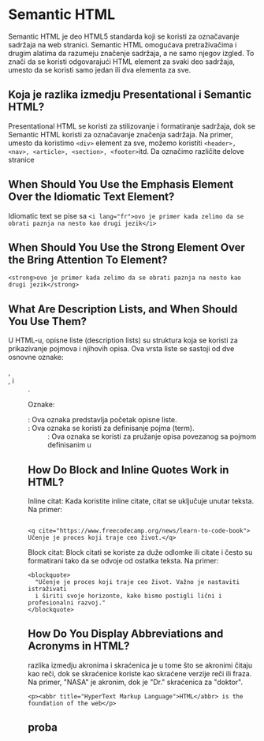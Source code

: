 # Semantic HTML

Semantic HTML je deo HTML5 standarda koji se koristi za označavanje sadržaja na
web stranici. Semantic HTML omogućava pretraživačima i drugim alatima da
razumeju značenje sadržaja, a ne samo njegov izgled. To znači da se koristi
odgovarajući HTML element za svaki deo sadržaja, umesto da se koristi samo
jedan ili dva elementa za sve.

## Koja je razlika izmedju Presentational i Semantic HTML?

Presentational HTML se koristi za stilizovanje i formatiranje sadržaja, dok se
Semantic HTML koristi za označavanje značenja sadržaja. Na primer, umesto da
koristimo `<div>` element za sve, možemo koristiti
`<header>, <nav>, <article>, <section>, <footer>`itd.
Da označimo različite delove stranice

## When Should You Use the Emphasis Element Over the Idiomatic Text Element?

Idiomatic text se pise sa `<i lang="fr">ovo je primer kada zelimo da se
obrati paznja na nesto kao drugi jezik</i>`

## When Should You Use the Strong Element Over the Bring Attention To Element?

`<strong>ovo je primer kada zelimo da se obrati paznja na nesto kao drugi jezik</strong>`

## What Are Description Lists, and When Should You Use Them?

U HTML-u, opisne liste (description lists) su struktura koja se koristi za
prikazivanje pojmova i njihovih opisa. Ova vrsta liste se sastoji od dve
osnovne oznake: <dl>, <dt>, i <dd>.

Oznake:

<dl>: Ova oznaka predstavlja početak opisne liste.

<dt>: Ova oznaka se koristi za definisanje pojma (term).

<dd>: Ova oznaka se koristi za pružanje opisa povezanog sa pojmom
definisanim u <dt>

## How Do Block and Inline Quotes Work in HTML?

Inline citat:
Kada koristite inline citate, citat se uključuje unutar teksta. Na primer:

```

<q cite="https://www.freecodecamp.org/news/learn-to-code-book">
Učenje je proces koji traje ceo život.</q>
```

Block citat:
Block citati se koriste za duže odlomke ili citate i često su formatirani
tako da se odvoje od ostatka teksta. Na primer:

```
<blockquote>
  "Učenje je proces koji traje ceo život. Važno je nastaviti istraživati
  i širiti svoje horizonte, kako bismo postigli lični i profesionalni razvoj."
</blockquote>
```

## How Do You Display Abbreviations and Acronyms in HTML?

razlika izmedju akronima i skraćenica je u tome što se akronimi čitaju kao reči, dok se skraćenice koriste kao skraćene verzije reči ili fraza. Na primer, "NASA" je akronim, dok je "Dr." skraćenica za "doktor".

```
<p><abbr title="HyperText Markup Language">HTML</abbr> is the foundation of the web</p>
```

## proba

